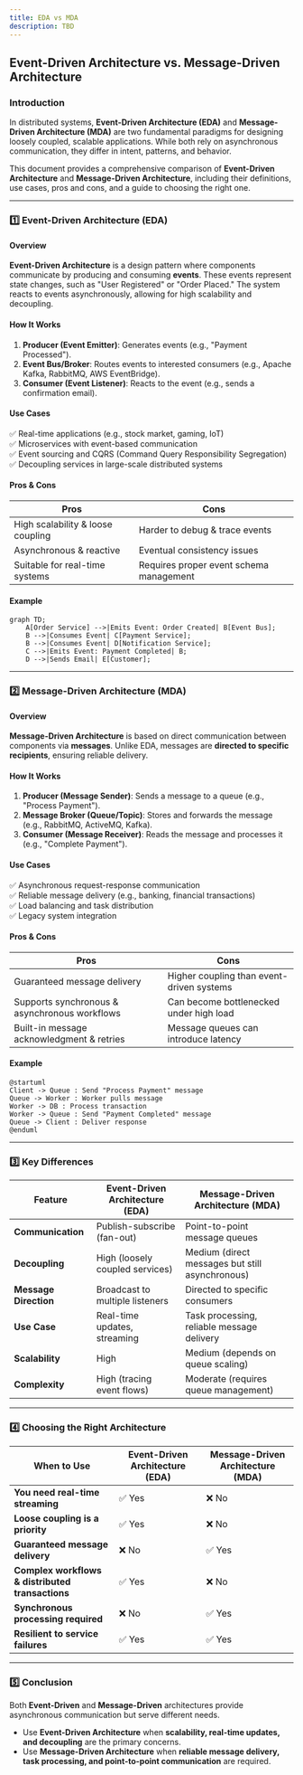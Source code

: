 ```yaml
---
title: EDA vs MDA
description: TBD
---
```


## Event-Driven Architecture vs. Message-Driven Architecture

### Introduction

In distributed systems, **Event-Driven Architecture (EDA)** and **Message-Driven Architecture (MDA)** are two fundamental paradigms for designing loosely coupled, scalable applications. While both rely on asynchronous communication, they differ in intent, patterns, and behavior.

This document provides a comprehensive comparison of **Event-Driven Architecture** and **Message-Driven Architecture**, including their definitions, use cases, pros and cons, and a guide to choosing the right one.

---

### 1️⃣ Event-Driven Architecture (EDA)

#### **Overview**

**Event-Driven Architecture** is a design pattern where components communicate by producing and consuming **events**. These events represent state changes, such as "User Registered" or "Order Placed." The system reacts to events asynchronously, allowing for high scalability and decoupling.

#### **How It Works**

1. **Producer (Event Emitter)**: Generates events (e.g., "Payment Processed").
2. **Event Bus/Broker**: Routes events to interested consumers (e.g., Apache Kafka, RabbitMQ, AWS EventBridge).
3. **Consumer (Event Listener)**: Reacts to the event (e.g., sends a confirmation email).

#### **Use Cases**

✅ Real-time applications (e.g., stock market, gaming, IoT)  
✅ Microservices with event-based communication  
✅ Event sourcing and CQRS (Command Query Responsibility Segregation)  
✅ Decoupling services in large-scale distributed systems

#### **Pros & Cons**

| Pros                              | Cons                                    |
| --------------------------------- | --------------------------------------- |
| High scalability & loose coupling | Harder to debug & trace events          |
| Asynchronous & reactive           | Eventual consistency issues             |
| Suitable for real-time systems    | Requires proper event schema management |

#### **Example**

```mermaid
graph TD;
    A[Order Service] -->|Emits Event: Order Created| B[Event Bus];
    B -->|Consumes Event| C[Payment Service];
    B -->|Consumes Event| D[Notification Service];
    C -->|Emits Event: Payment Completed| B;
    D -->|Sends Email| E[Customer];
```

---

### 2️⃣ Message-Driven Architecture (MDA)

#### **Overview**

**Message-Driven Architecture** is based on direct communication between components via **messages**. Unlike EDA, messages are **directed to specific recipients**, ensuring reliable delivery.

#### **How It Works**

1. **Producer (Message Sender)**: Sends a message to a queue (e.g., "Process Payment").
2. **Message Broker (Queue/Topic)**: Stores and forwards the message (e.g., RabbitMQ, ActiveMQ, Kafka).
3. **Consumer (Message Receiver)**: Reads the message and processes it (e.g., "Complete Payment").

#### **Use Cases**

✅ Asynchronous request-response communication  
✅ Reliable message delivery (e.g., banking, financial transactions)  
✅ Load balancing and task distribution  
✅ Legacy system integration

#### **Pros & Cons**

| Pros                                          | Cons                                      |
| --------------------------------------------- | ----------------------------------------- |
| Guaranteed message delivery                   | Higher coupling than event-driven systems |
| Supports synchronous & asynchronous workflows | Can become bottlenecked under high load   |
| Built-in message acknowledgment & retries     | Message queues can introduce latency      |

#### **Example**

```plantuml
@startuml
Client -> Queue : Send "Process Payment" message
Queue -> Worker : Worker pulls message
Worker -> DB : Process transaction
Worker -> Queue : Send "Payment Completed" message
Queue -> Client : Deliver response
@enduml
```

---

### 3️⃣ Key Differences

| Feature               | Event-Driven Architecture (EDA) | Message-Driven Architecture (MDA)               |
| --------------------- | ------------------------------- | ----------------------------------------------- |
| **Communication**     | Publish-subscribe (fan-out)     | Point-to-point message queues                   |
| **Decoupling**        | High (loosely coupled services) | Medium (direct messages but still asynchronous) |
| **Message Direction** | Broadcast to multiple listeners | Directed to specific consumers                  |
| **Use Case**          | Real-time updates, streaming    | Task processing, reliable message delivery      |
| **Scalability**       | High                            | Medium (depends on queue scaling)               |
| **Complexity**        | High (tracing event flows)      | Moderate (requires queue management)            |

---

### 4️⃣ Choosing the Right Architecture

| When to Use                                      | Event-Driven Architecture (EDA) | Message-Driven Architecture (MDA) |
| ------------------------------------------------ | ------------------------------- | --------------------------------- |
| **You need real-time streaming**                 | ✅ Yes                          | ❌ No                             |
| **Loose coupling is a priority**                 | ✅ Yes                          | ❌ No                             |
| **Guaranteed message delivery**                  | ❌ No                           | ✅ Yes                            |
| **Complex workflows & distributed transactions** | ✅ Yes                          | ❌ No                             |
| **Synchronous processing required**              | ❌ No                           | ✅ Yes                            |
| **Resilient to service failures**                | ✅ Yes                          | ✅ Yes                            |

---

### 5️⃣ Conclusion

Both **Event-Driven** and **Message-Driven** architectures provide asynchronous communication but serve different needs.

- Use **Event-Driven Architecture** when **scalability, real-time updates, and decoupling** are the primary concerns.
- Use **Message-Driven Architecture** when **reliable message delivery, task processing, and point-to-point communication** are required.
